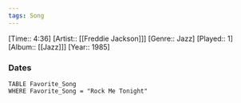 ```yaml
---
tags: Song  
---
```

[Time:: 4:36]
[Artist:: [[Freddie Jackson]]]
[Genre:: Jazz]
[Played:: 1]
[Album:: [[Jazz]]]
[Year:: 1985]
### Dates
````dataview
TABLE Favorite_Song
WHERE Favorite_Song = "Rock Me Tonight"
````